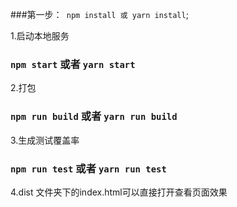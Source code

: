 ###第一步：`` npm install 或 yarn install``;


1.启动本地服务

### ``npm start`` 或者 ``yarn start``

2.打包

### ``npm run build`` 或者 ``yarn run build``

3.生成测试覆盖率

### ``npm run test`` 或者 ``yarn run test``

4.dist 文件夹下的index.html可以直接打开查看页面效果




